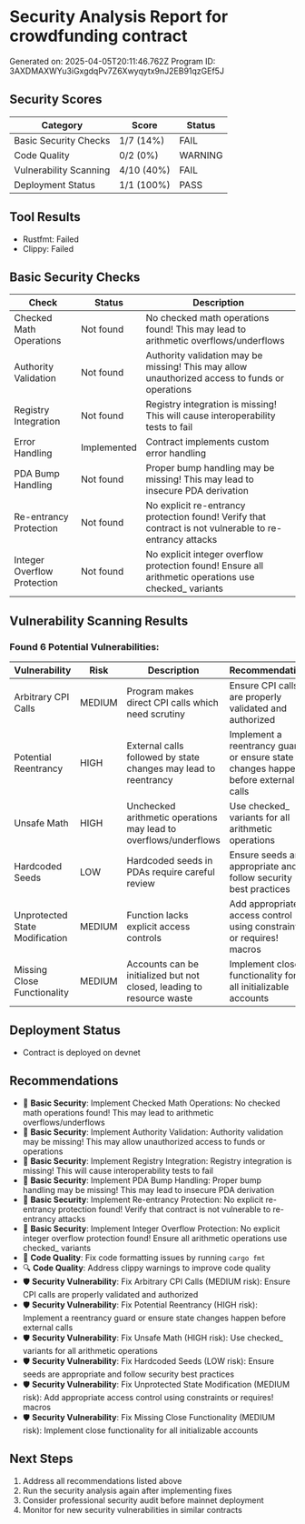 # Security Analysis Report for crowdfunding contract
Generated on: 2025-04-05T20:11:46.762Z
Program ID: 3AXDMAXWYu3iGxgdqPv7Z6Xwyqytx9nJ2EB91qzGEf5J

## Security Scores

| Category | Score | Status |
|----------|-------|--------|
| Basic Security Checks | 1/7 (14%) | FAIL |
| Code Quality | 0/2 (0%) | WARNING |
| Vulnerability Scanning | 4/10 (40%) | FAIL |
| Deployment Status | 1/1 (100%) | PASS |

## Tool Results
- Rustfmt: Failed
- Clippy: Failed

## Basic Security Checks

| Check | Status | Description |
|-------|--------|-------------|
| Checked Math Operations | Not found | No checked math operations found! This may lead to arithmetic overflows/underflows |
| Authority Validation | Not found | Authority validation may be missing! This may allow unauthorized access to funds or operations |
| Registry Integration |  Not found | Registry integration is missing! This will cause interoperability tests to fail |
| Error Handling |   Implemented | Contract implements custom error handling |
| PDA Bump Handling |   Not found | Proper bump handling may be missing! This may lead to insecure PDA derivation |
| Re-entrancy Protection |   Not found | No explicit re-entrancy protection found! Verify that contract is not vulnerable to re-entrancy attacks |
| Integer Overflow Protection |   Not found | No explicit integer overflow protection found! Ensure all arithmetic operations use checked_ variants |

## Vulnerability Scanning Results

### Found 6 Potential Vulnerabilities:

| Vulnerability | Risk | Description | Recommendation |
|---------------|------|-------------|----------------|
| Arbitrary CPI Calls | MEDIUM | Program makes direct CPI calls which need scrutiny | Ensure CPI calls are properly validated and authorized |
| Potential Reentrancy | HIGH | External calls followed by state changes may lead to reentrancy | Implement a reentrancy guard or ensure state changes happen before external calls |
| Unsafe Math | HIGH | Unchecked arithmetic operations may lead to overflows/underflows | Use checked_ variants for all arithmetic operations |
| Hardcoded Seeds | LOW | Hardcoded seeds in PDAs require careful review | Ensure seeds are appropriate and follow security best practices |
| Unprotected State Modification | MEDIUM | Function lacks explicit access controls | Add appropriate access control using constraints or requires! macros |
| Missing Close Functionality | MEDIUM | Accounts can be initialized but not closed, leading to resource waste | Implement close functionality for all initializable accounts |

## Deployment Status
- Contract is deployed on devnet

## Recommendations
- 🔑 **Basic Security**: Implement Checked Math Operations: No checked math operations found! This may lead to arithmetic overflows/underflows
- 🔑 **Basic Security**: Implement Authority Validation: Authority validation may be missing! This may allow unauthorized access to funds or operations
- 🔑 **Basic Security**: Implement Registry Integration: Registry integration is missing! This will cause interoperability tests to fail
- 🔑 **Basic Security**: Implement PDA Bump Handling: Proper bump handling may be missing! This may lead to insecure PDA derivation
- 🔑 **Basic Security**: Implement Re-entrancy Protection: No explicit re-entrancy protection found! Verify that contract is not vulnerable to re-entrancy attacks
- 🔑 **Basic Security**: Implement Integer Overflow Protection: No explicit integer overflow protection found! Ensure all arithmetic operations use checked_ variants
- 📏 **Code Quality**: Fix code formatting issues by running `cargo fmt`
- 🔍 **Code Quality**: Address clippy warnings to improve code quality
- 🛡️ **Security Vulnerability**: Fix Arbitrary CPI Calls (MEDIUM risk): Ensure CPI calls are properly validated and authorized
- 🛡️ **Security Vulnerability**: Fix Potential Reentrancy (HIGH risk): Implement a reentrancy guard or ensure state changes happen before external calls
- 🛡️ **Security Vulnerability**: Fix Unsafe Math (HIGH risk): Use checked_ variants for all arithmetic operations
- 🛡️ **Security Vulnerability**: Fix Hardcoded Seeds (LOW risk): Ensure seeds are appropriate and follow security best practices
- 🛡️ **Security Vulnerability**: Fix Unprotected State Modification (MEDIUM risk): Add appropriate access control using constraints or requires! macros
- 🛡️ **Security Vulnerability**: Fix Missing Close Functionality (MEDIUM risk): Implement close functionality for all initializable accounts

## Next Steps
1. Address all recommendations listed above
2. Run the security analysis again after implementing fixes
3. Consider professional security audit before mainnet deployment
4. Monitor for new security vulnerabilities in similar contracts
